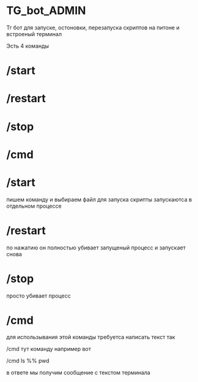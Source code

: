 # TG_bot_ADMIN
Тг бот для запуске, остоновки, перезапуска скриптов на питоне и встроеный терминал

Эсть 4 команды

# /start
# /restart
# /stop
# /cmd
#
#
# /start
пишем команду и выбираем файл для запуска
скрипты запускаютса в отдельном процессе

# /restart
по нажатию он полностью убивает запущеный процесс
и запускает снова

# /stop
просто убивает процесс

# /cmd

для использывания этой команды требуетса написать текст так

/cmd
тут команду например вот

/cmd
ls %% pwd

в ответе мы получим сообщение с текстом терминала

